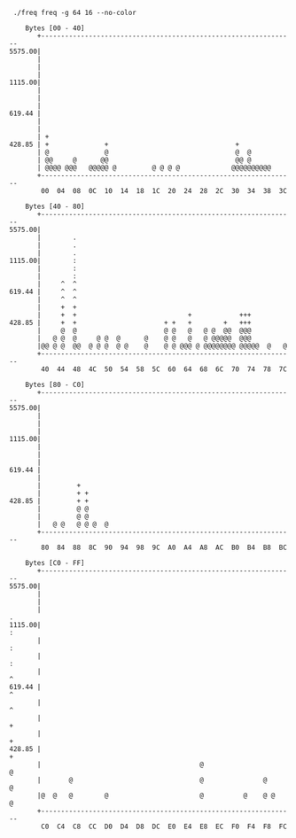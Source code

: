  ``` ./freq freq -g 64 16 --no-color```

```
	Bytes [00 - 40]
       +----------------------------------------------------------------
5575.00|                                                                
       |                                                                
       |                                                                
       |                                                                
1115.00|                                                                
       |                                                                
       |                                                                
       |                                                                
619.44 |                                                                
       |                                                                
       |                                                                
       | +                                                              
428.85 | +              +                                +              
       | @              @                                @  @           
       | @@     @      @@                                @@ @           
       | @@@@ @@@   @@@@@ @         @ @ @ @             @@@@@@@@@@      
       +----------------------------------------------------------------
        00  04  08  0C  10  14  18  1C  20  24  28  2C  30  34  38  3C  

	Bytes [40 - 80]
       +----------------------------------------------------------------
5575.00|                                                                
       |        .                                                       
       |        .                                                       
       |        .                                                       
1115.00|        :                                                       
       |        :                                                       
       |        :                                                       
       |     ^  ^                                                       
619.44 |     ^  ^                                                       
       |     ^  ^                                                       
       |     +  +                                                       
       |     +  +                            +            +++           
428.85 |     +  +                      + +   +        +   +++           
       |     @  @                      @ @   @   @ @  @@  @@@           
       |   @ @  @     @ @  @      @    @ @   @   @ @@@@@  @@@           
       |@@ @ @  @@  @ @ @  @ @    @    @ @ @@@ @ @@@@@@@@ @@@@@  @   @  
       +----------------------------------------------------------------
        40  44  48  4C  50  54  58  5C  60  64  68  6C  70  74  78  7C  

	Bytes [80 - C0]
       +----------------------------------------------------------------
5575.00|                                                                
       |                                                                
       |                                                                
       |                                                                
1115.00|                                                                
       |                                                                
       |                                                                
       |                                                                
619.44 |                                                                
       |                                                                
       |         +                                                      
       |         + +                                                    
428.85 |         + +                                                    
       |         @ @                                                    
       |         @ @                                                    
       |   @ @   @ @ @  @                                               
       +----------------------------------------------------------------
        80  84  88  8C  90  94  98  9C  A0  A4  A8  AC  B0  B4  B8  BC  

	Bytes [C0 - FF]
       +----------------------------------------------------------------
5575.00|                                                                
       |                                                                
       |                                                                
       |                                                               .
1115.00|                                                               :
       |                                                               :
       |                                                               :
       |                                                               ^
619.44 |                                                               ^
       |                                                               ^
       |                                                               +
       |                                                               +
428.85 |                                                               +
       |                                        @                      @
       |       @                                @               @      @
       |@  @   @        @                       @          @    @ @    @
       +----------------------------------------------------------------
        C0  C4  C8  CC  D0  D4  D8  DC  E0  E4  E8  EC  F0  F4  F8  FC  


```
